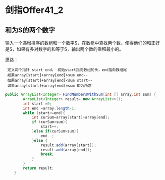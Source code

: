 # 剑指Offer41_2
## 和为S的两个数字
输入一个递增排序的数组和一个数字S，在数组中查找两个数，使得他们的和正好是S，如果有多对数字的和等于S，输出两个数的乘积最小的。

思路：

     定义两个指针 start end， 初始start指向数组的头，end指向数组尾
     如果array[start]+array[end]>sum end--
     如果array[start]+array[end]<sum start--
     如果array[start]+array[end]=sum 即为所求



```java
public ArrayList<Integer> FindNumbersWithSum(int [] array,int sum) {
        ArrayList<Integer> result= new ArrayList<>();
        int start =0;
        int end =array.length-1;
        while (start<=end){
            int curSum=array[start]+array[end];
            if (curSum<sum){
                start++;
            }else if(curSum>sum){
                end--;
            }else {
                result.add(array[start]);
                result.add(array[end]);
                break;
            }
        }
        return result;
    }

```
